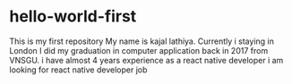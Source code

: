 # hello-world-first
This is my first repository
My name is kajal lathiya. Currently i staying in London I did my graduation in computer application back in 2017 from VNSGU. i have almost 4 years experience as a react native developer
i am looking for react native developer job

